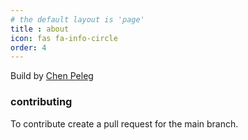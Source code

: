 ```yaml
---
# the default layout is 'page'
title : about
icon: fas fa-info-circle
order: 4
---
```

Build by [Chen Peleg](https://github.com/ChenPeleg)

### contributing

To contribute create a pull request for the main branch.
 
